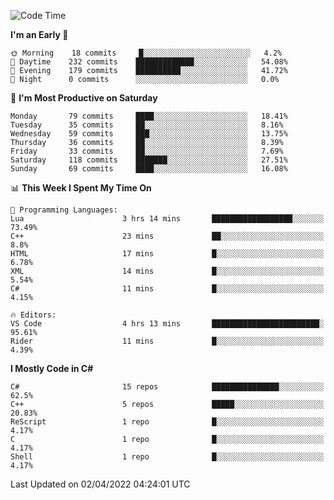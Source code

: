<!--START_SECTION:waka-->
![Code Time](http://img.shields.io/badge/Code%20Time-764%20hrs%2043%20mins-blue)

**I'm an Early 🐤** 

```text
🌞 Morning    18 commits     █░░░░░░░░░░░░░░░░░░░░░░░░   4.2% 
🌆 Daytime    232 commits    █████████████░░░░░░░░░░░░   54.08% 
🌃 Evening    179 commits    ██████████░░░░░░░░░░░░░░░   41.72% 
🌙 Night      0 commits      ░░░░░░░░░░░░░░░░░░░░░░░░░   0.0%

```
📅 **I'm Most Productive on Saturday** 

```text
Monday       79 commits     ████░░░░░░░░░░░░░░░░░░░░░   18.41% 
Tuesday      35 commits     ██░░░░░░░░░░░░░░░░░░░░░░░   8.16% 
Wednesday    59 commits     ███░░░░░░░░░░░░░░░░░░░░░░   13.75% 
Thursday     36 commits     ██░░░░░░░░░░░░░░░░░░░░░░░   8.39% 
Friday       33 commits     ██░░░░░░░░░░░░░░░░░░░░░░░   7.69% 
Saturday     118 commits    ███████░░░░░░░░░░░░░░░░░░   27.51% 
Sunday       69 commits     ████░░░░░░░░░░░░░░░░░░░░░   16.08%

```


📊 **This Week I Spent My Time On** 

```text
💬 Programming Languages: 
Lua                      3 hrs 14 mins       ██████████████████░░░░░░░   73.49% 
C++                      23 mins             ██░░░░░░░░░░░░░░░░░░░░░░░   8.8% 
HTML                     17 mins             █░░░░░░░░░░░░░░░░░░░░░░░░   6.78% 
XML                      14 mins             █░░░░░░░░░░░░░░░░░░░░░░░░   5.54% 
C#                       11 mins             █░░░░░░░░░░░░░░░░░░░░░░░░   4.15%

🔥 Editors: 
VS Code                  4 hrs 13 mins       ████████████████████████░   95.61% 
Rider                    11 mins             █░░░░░░░░░░░░░░░░░░░░░░░░   4.39%

```

**I Mostly Code in C#** 

```text
C#                       15 repos            ███████████████░░░░░░░░░░   62.5% 
C++                      5 repos             █████░░░░░░░░░░░░░░░░░░░░   20.83% 
ReScript                 1 repo              █░░░░░░░░░░░░░░░░░░░░░░░░   4.17% 
C                        1 repo              █░░░░░░░░░░░░░░░░░░░░░░░░   4.17% 
Shell                    1 repo              █░░░░░░░░░░░░░░░░░░░░░░░░   4.17%

```



 Last Updated on 02/04/2022 04:24:01 UTC
<!--END_SECTION:waka-->
